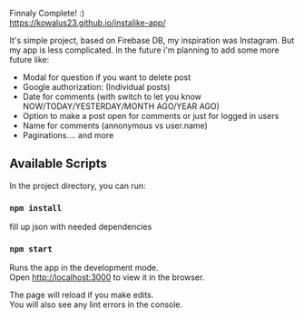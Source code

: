 Finnaly Complete! :)<br>
https://kowalus23.github.io/instalike-app/

It's simple project, based on Firebase DB, my inspiration was Instagram. But my app is less complicated. In the future i'm planning to add some more future like:



- Modal for question if you want to delete post
- Google authorization: (Individual posts)
- Date for comments (with switch to let you know NOW/TODAY/YESTERDAY/MONTH AGO/YEAR AGO)
- Option to make a post open for comments or just for logged in users
- Name for comments (annonymous vs user.name)
- Paginations.... and more

## Available Scripts

In the project directory, you can run:

### `npm install`
fill up json with needed dependencies

### `npm start`

Runs the app in the development mode.<br>
Open [http://localhost:3000](http://localhost:3000) to view it in the browser.

The page will reload if you make edits.<br>
You will also see any lint errors in the console.
